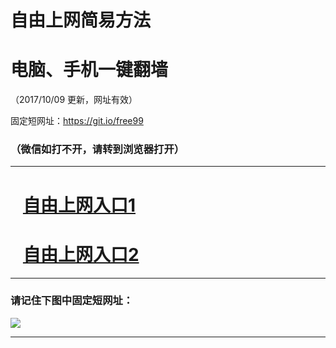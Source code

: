 ﻿# 自由上网简易方法

# 电脑、手机一键翻墙

（2017/10/09 更新，网址有效）

固定短网址：https://git.io/free99

### （微信如打不开，请转到浏览器打开）


***





# &nbsp;&nbsp; <a href="http://ft765828573.fwq-tz-1001.info/fwqtz01.html?t=100900115129 " target="_blank">自由上网入口1</a>
# &nbsp;&nbsp; <a href="http://ft2704723979.fwq-tz-1002.info/fwqtz02.html?t=100900111212 " target="_blank">自由上网入口2</a>
***

### 请记住下图中固定短网址：

<img src="https://s3-us-west-2.amazonaws.com/fwq-1001/yjfq-20170905okok.png" /> 


***

